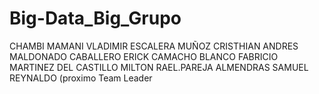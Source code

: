 # Big-Data_Big_Grupo
CHAMBI MAMANI VLADIMIR ESCALERA MUÑOZ CRISTHIAN ANDRES MALDONADO CABALLERO ERICK CAMACHO BLANCO FABRICIO MARTINEZ DEL CASTILLO MILTON RAEL.PAREJA ALMENDRAS SAMUEL REYNALDO (proximo Team Leader
